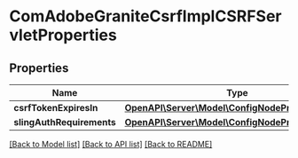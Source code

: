 # ComAdobeGraniteCsrfImplCSRFServletProperties

## Properties
Name | Type | Description | Notes
------------ | ------------- | ------------- | -------------
**csrfTokenExpiresIn** | [**OpenAPI\Server\Model\ConfigNodePropertyInteger**](ConfigNodePropertyInteger.md) |  | [optional] 
**slingAuthRequirements** | [**OpenAPI\Server\Model\ConfigNodePropertyString**](ConfigNodePropertyString.md) |  | [optional] 

[[Back to Model list]](../README.md#documentation-for-models) [[Back to API list]](../README.md#documentation-for-api-endpoints) [[Back to README]](../README.md)


